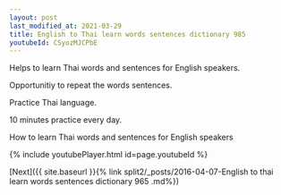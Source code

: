 ```yaml
---
layout: post
last_modified_at: 2021-03-29
title: English to Thai learn words sentences dictionary 985 
youtubeId: CSyozMJCPbE
---
```

 
 
Helps to learn Thai words and sentences for English speakers.

Opportunitiy to repeat the words sentences. 

Practice Thai language. 
 
10 minutes practice every day. 
 
How to learn Thai words and sentences for English speakers 
 
{% include youtubePlayer.html id=page.youtubeId %}
 
 
[Next]({{ site.baseurl }}{% link  split2/_posts/2016-04-07-English to thai learn words sentences dictionary 965 .md%})
 

